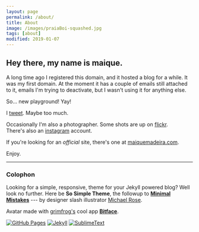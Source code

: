 ```yaml
---
layout: page
permalink: /about/
title: About
image: /images/praiaBoi-squashed.jpg
tags: [about]
modified: 2019-01-07
---
```

  
## Hey there, my name is maique.

A long time ago I registered this domain, and it hosted a blog for a while. It was my first domain. At the moment it has a couple of emails still attached to it, emails I'm trying to deactivate, but I wasn't using it for anything else.  

So... new playground! Yay!

I [tweet](http://twitter.com/maique). Maybe too much.

Occasionally I'm also a photographer. Some shots are up on [flickr](http://flickr.com/photos/maique/).  
There's also an [instagram](http://instagram.com/maique) account.

If you're looking for an _official_ site, there's one at [maiquemadeira.com](http://maiquemadeira.com/).

Enjoy. 

----

### Colophon

Looking for a simple, responsive, theme for your Jekyll powered blog? Well look no further. Here be **So Simple Theme**, the followup to [**Minimal Mistakes**](http://mmistakes.github.io/minimal-mistakes) --- by designer slash illustrator [Michael Rose](http://mademistakes.com).  

Avatar made with [grimfrog's](https://twitter.com/grimfrog) cool app [**Bitface**](https://itunes.apple.com/no/app/bitface-8-bit-avatar-creator/id687230250?mt=8).  

[![GitHub Pages](https://img.shields.io/badge/hosted-github-ff69b4.svg?style=for-the-badge)](https://pages.github.com/)
[![Jekyll](https://img.shields.io/badge/powered-jekyll-ff69b4.svg?style=for-the-badge)](http://jekyllrb.com/)
[![SublimeText](https://img.shields.io/badge/assembled-sublimetext-ff69b4.svg?style=for-the-badge)](http://www.sublimetext.com/)

